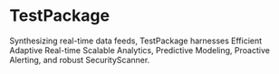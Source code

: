 # TestPackage
Synthesizing real-time data feeds, TestPackage harnesses Efficient Adaptive Real-time Scalable Analytics, Predictive Modeling, Proactive Alerting, and robust SecurityScanner.
